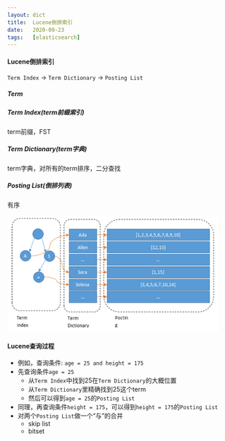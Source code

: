 ```yaml
---
layout: dict
title:  Lucene倒排索引
date:   2020-09-23
tags:   [elasticsearch]
---
```


#### Lucene倒排索引

`Term Index` -&gt; `Term Dictionary` -&gt; `Posting List`

##### Term

##### Term Index(term前缀索引)

term前缀，FST

##### Term Dictionary(term字典)

term字典，对所有的term排序，二分查找

##### Posting List(倒排列表)

有序

<img src="/images/lucene/lucene_index.jpg" style="width: 480px; border-width: 2px 0 2px 2px; border-color: black;" />

#### Lucene查询过程

* 例如，查询条件: `age = 25 and height = 175`
* 先查询条件`age = 25`
    * 从`Term Index`中找到25在`Term Dictionary`的大概位置
    * 从`Term Dictionary`里精确找到25这个term
    * 然后可以得到`age = 25`的`Posting List`
* 同理，再查询条件`height = 175`，可以得到`height = 175`的`Posting List`
* 对两个`Posting List`做一个“与”的合并
    * skip list
    * bitset
